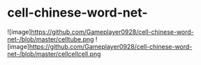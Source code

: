 # cell-chinese-word-net-
![image]https://github.com/Gameplayer0928/cell-chinese-word-net-/blob/master/celltube.png
![image]https://github.com/Gameplayer0928/cell-chinese-word-net-/blob/master/cellcellcell.png
